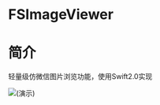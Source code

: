 # FSImageViewer

# 简介
轻量级仿微信图片浏览功能，使用Swift2.0实现

![(演示)](https://github.com/ldjhust/FSImageViewer/blob/master/demogif.gif)
